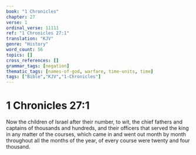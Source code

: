 ```yaml
---
book: "1 Chronicles"
chapter: 27
verse: 1
ordinal_verse: 11111
ref: "1 Chronicles 27:1"
translation: "KJV"
genre: "History"
word_count: 56
topics: []
cross_references: []
grammar_tags: [negation]
thematic_tags: [names-of-god, warfare, time-units, time]
tags: ["Bible","KJV","1-Chronicles"]
---
```


# 1 Chronicles 27:1

Now the children of Israel after their number, to wit, the chief fathers and captains of thousands and hundreds, and their officers that served the king in any matter of the courses, which came in and went out month by month throughout all the months of the year, of every course were twenty and four thousand.
